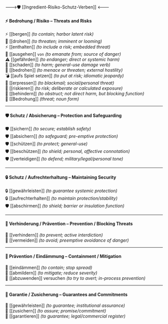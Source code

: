 --->🛡️ [[Ingredient-Risiko-Schutz-Verben]] <---
#### ⚡ Bedrohung / Risiko – Threats and Risks  
⚡ [[bergen]] *(to contain; harbor latent risk)*  
🚨 [[drohen]] *(to threaten; imminent or looming)*  
⚡ [[enthalten]] *(to include a risk; embedded threat)*  
🌋 [[ausgehen]] ``von`` *(to emanate from; source of danger)*  
⚠️ [[gefährden]] *(to endanger; direct or systemic harm)*  
🔺 [[schaden]] *(to harm; general-use damage verb)*  
🚨 [[bedrohen]] *(to menace or threaten; external hostility)*  
💣 [[aufs Spiel setzen]] *(to put at risk; idiomatic jeopardy)*  
🚩 [[erpressen]] *(to blackmail; social/personal threat)*  
🧨 [[riskieren]] *(to risk; deliberate or calculated exposure)*  
🧱 [[behindern]] *(to obstruct; not direct harm, but blocking function)*  
📛 [[Bedrohung]] *(threat; noun form)*  

---

#### 🛡️ Schutz / Absicherung – Protection and Safeguarding  
🛡️ [[sichern]] *(to secure; establish safety)*  
🛡️ [[absichern]] *(to safeguard; pre-emptive protection)*  
🛡️ [[schützen]] *(to protect; general-use)*  
🛡️ [[beschützen]] *(to shield; personal, affective connotation)*  
🛡️ [[verteidigen]] *(to defend; military/legal/personal tone)*  

---

#### 🔒 Schutz / Aufrechterhaltung – Maintaining Security  
🔒 [[gewährleisten]] *(to guarantee systemic protection)*  
🔒 [[aufrechterhalten]] *(to maintain protection/stability)*  
🛡️ [[abschirmen]] *(to shield; barrier or insulation function)*  

---

#### 🚫 Verhinderung / Prävention – Prevention / Blocking Threats  
🚫 [[verhindern]] *(to prevent; active interdiction)*  
🚫 [[vermeiden]] *(to avoid; preemptive avoidance of danger)*  

---

#### 🛟 Prävention / Eindämmung – Containment / Mitigation  
🛟 [[eindämmen]] *(to contain; stop spread)*  
🛟 [[abmildern]] *(to mitigate; reduce severity)*  
🛟 [[abzuwenden]] versuchen *(to try to avert; in-process prevention)*  

---

#### 🎯 Garantie / Zusicherung – Guarantees and Commitments  
🎯 [[gewährleisten]] *(to guarantee; institutional assurance)*  
🎯 [[zusichern]] *(to assure; promise/commitment)*  
🎯 [[garantieren]] *(to guarantee; legal/commercial register)*